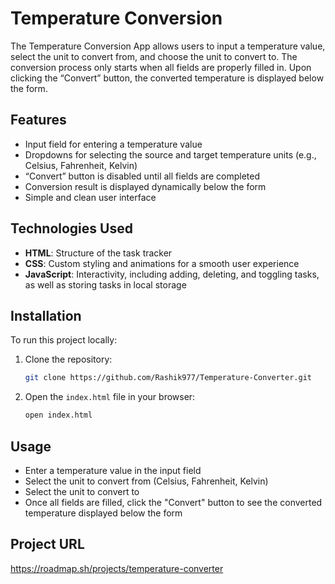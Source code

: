 # Temperature Conversion

The Temperature Conversion App allows users to input a temperature value, select the unit to convert from, and choose the unit to convert to. The conversion process only starts when all fields are properly filled in. Upon clicking the “Convert” button, the converted temperature is displayed below the form.

## Features

- Input field for entering a temperature value
- Dropdowns for selecting the source and target temperature units (e.g., Celsius, Fahrenheit, Kelvin)
- “Convert” button is disabled until all fields are completed
- Conversion result is displayed dynamically below the form
- Simple and clean user interface

## Technologies Used

- **HTML**: Structure of the task tracker
- **CSS**: Custom styling and animations for a smooth user experience
- **JavaScript**: Interactivity, including adding, deleting, and toggling tasks, as well as storing tasks in local storage

## Installation

To run this project locally:

1. Clone the repository:

   ```bash
   git clone https://github.com/Rashik977/Temperature-Converter.git
   ```

2. Open the `index.html` file in your browser:
   ```bash
   open index.html
   ```

## Usage

- Enter a temperature value in the input field
- Select the unit to convert from (Celsius, Fahrenheit, Kelvin)
- Select the unit to convert to
- Once all fields are filled, click the "Convert" button to see the converted temperature displayed below the form

## Project URL

https://roadmap.sh/projects/temperature-converter
